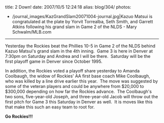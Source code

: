 title: 2 Down!
date: 2007/10/5 12:24:18
alias: blog/304/
photos:
- /journal_images/KazGrandSlam20071004-journal.jpg|Kazuo Matsui is congratulated at the plate by Yorvit Torrealba, Seth Smith, and Garrett Atkins following his grand slam in Game 2 of the NLDS - Mary Schwalm/MLB.com
---
Yesterday the Rockies beat the Phillies 10-5 in Game 2 of the NLDS behind Kazuo Matsui's grand slam in the 4th inning.  Game 3 is here in Denver at 7:30pm on Saturday and Andrea and I will be there.  Saturday will be the first playoff game in Denver since October 1995.

In addition, the Rockies voted a playoff share yesterday to Amanda Coolbaugh, the widow of Rockies' AA first base coach Mike Coolbaugh, who was killed by a line drive earlier this year.  The move was suggested by some of the veteran players and could be anywhere from $20,000 to $300,000 depending on how far the Rockies advance.  The Coolbaugh's two sons, five-year-old Joseph, and three-year-old Jacob will throw out the first pitch for Game 3 this Saturday in Denver as well.  It is moves like this that make this such an easy team to root for.

**Go Rockies!!!**